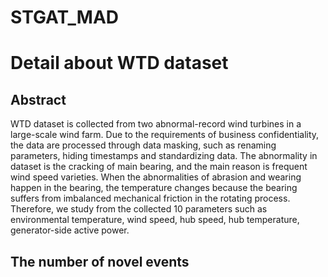 # STGAT_MAD
# Detail about WTD dataset
## Abstract
WTD dataset is collected from two abnormal-record wind turbines in a large-scale wind farm. Due to the requirements of business confidentiality, the data are processed through data masking, such as renaming parameters, hiding timestamps and standardizing data. The abnormality in dataset is the cracking of main bearing, and the main reason is frequent wind speed varieties. When the abnormalities of abrasion and wearing happen in the bearing, the temperature changes because the bearing suffers from imbalanced mechanical friction in the rotating process. Therefore, we study from the collected 10 parameters such as environmental temperature, wind speed, hub speed, hub temperature, generator-side active power.

## The number of novel events

